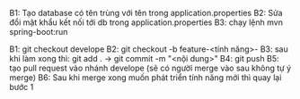 <!-- Hướng dẫn chạy -->

B1: Tạo database có tên trùng với tên trong application.properties
B2: Sửa đổi mật khẩu kết nối tới db trong application.properties
B3: chạy lệnh mvn spring-boot:run

<!-- Khi phát triển tính năng mới-->

B1: git checkout develope
B2: git checkout -b feature-<tính năng>-<name>
B3: sau khi làm xong thì: git add . -> git commit -m "<nội dung>"
B4: git push
B5: tạo pull request vào nhánh develope (sẽ có người merge vào sau không tự ý merge)
B6: Sau khi merge xong muốn phát triển tính năng mới thì quay lại bước 1
